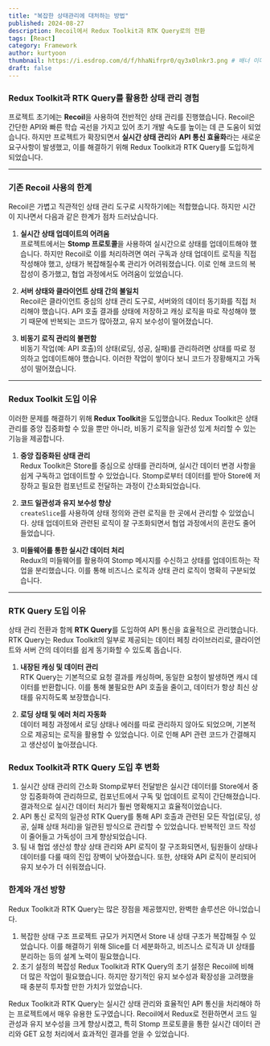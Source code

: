 ```yaml
---
title: "복잡한 상태관리에 대처하는 방법"
published: 2024-08-27
description: Recoil에서 Redux Toolkit과 RTK Query로의 전환
tags: [React]
category: Framework
author: kurtyoon
thumbnail: https://i.esdrop.com/d/f/hhaNifrpr0/qy3x0lnkr3.png # 배너 이미지
draft: false
---
```


### Redux Toolkit과 RTK Query를 활용한 상태 관리 경험

프로젝트 초기에는 **Recoil**을 사용하여 전반적인 상태 관리를 진행했습니다. Recoil은 간단한 API와 빠른 학습 곡선을 가지고 있어 초기 개발 속도를 높이는 데 큰 도움이 되었습니다. 하지만 프로젝트가 확장되면서 **실시간 상태 관리**와 **API 통신 효율화**라는 새로운 요구사항이 발생했고, 이를 해결하기 위해 Redux Toolkit과 RTK Query를 도입하게 되었습니다.

---

### 기존 Recoil 사용의 한계

Recoil은 가볍고 직관적인 상태 관리 도구로 시작하기에는 적합했습니다. 하지만 시간이 지나면서 다음과 같은 한계가 점차 드러났습니다.

1. **실시간 상태 업데이트의 어려움**  
   프로젝트에서는 **Stomp 프로토콜**을 사용하여 실시간으로 상태를 업데이트해야 했습니다. 하지만 Recoil로 이를 처리하려면 여러 구독과 상태 업데이트 로직을 직접 작성해야 했고, 상태가 복잡해질수록 관리가 어려워졌습니다. 이로 인해 코드의 복잡성이 증가했고, 협업 과정에서도 어려움이 있었습니다.

2. **서버 상태와 클라이언트 상태 간의 불일치**  
   Recoil은 클라이언트 중심의 상태 관리 도구로, 서버와의 데이터 동기화를 직접 처리해야 했습니다. API 호출 결과를 상태에 저장하고 캐싱 로직을 따로 작성해야 했기 때문에 반복되는 코드가 많아졌고, 유지 보수성이 떨어졌습니다.

3. **비동기 로직 관리의 불편함**  
   비동기 작업(예: API 호출)의 상태(로딩, 성공, 실패)를 관리하려면 상태를 따로 정의하고 업데이트해야 했습니다. 이러한 작업이 쌓이다 보니 코드가 장황해지고 가독성이 떨어졌습니다.

---

### Redux Toolkit 도입 이유

이러한 문제를 해결하기 위해 **Redux Toolkit**을 도입했습니다. Redux Toolkit은 상태 관리를 중앙 집중화할 수 있을 뿐만 아니라, 비동기 로직을 일관성 있게 처리할 수 있는 기능을 제공합니다.

1. **중앙 집중화된 상태 관리**  
   Redux Toolkit은 Store를 중심으로 상태를 관리하며, 실시간 데이터 변경 사항을 쉽게 구독하고 업데이트할 수 있었습니다. Stomp로부터 데이터를 받아 Store에 저장하고 필요한 컴포넌트로 전달하는 과정이 간소화되었습니다.

2. **코드 일관성과 유지 보수성 향상**  
   `createSlice`를 사용하여 상태 정의와 관련 로직을 한 곳에서 관리할 수 있었습니다. 상태 업데이트와 관련된 로직이 잘 구조화되면서 협업 과정에서의 혼란도 줄어들었습니다.

3. **미들웨어를 통한 실시간 데이터 처리**  
   Redux의 미들웨어를 활용하여 Stomp 메시지를 수신하고 상태를 업데이트하는 작업을 분리했습니다. 이를 통해 비즈니스 로직과 상태 관리 로직이 명확히 구분되었습니다.

---

### RTK Query 도입 이유

상태 관리 전환과 함께 **RTK Query**를 도입하여 API 통신을 효율적으로 관리했습니다. RTK Query는 Redux Toolkit의 일부로 제공되는 데이터 페칭 라이브러리로, 클라이언트와 서버 간의 데이터를 쉽게 동기화할 수 있도록 돕습니다.

1. **내장된 캐싱 및 데이터 관리**  
   RTK Query는 기본적으로 요청 결과를 캐싱하며, 동일한 요청이 발생하면 캐시 데이터를 반환합니다. 이를 통해 불필요한 API 호출을 줄이고, 데이터가 항상 최신 상태를 유지하도록 보장했습니다.

2. **로딩 상태 및 에러 처리 자동화**  
   데이터 페칭 과정에서 로딩 상태나 에러를 따로 관리하지 않아도 되었으며, 기본적으로 제공되는 로직을 활용할 수 있었습니다. 이로 인해 API 관련 코드가 간결해지고 생산성이 높아졌습니다.

### Redux Toolkit과 RTK Query 도입 후 변화

1. 실시간 상태 관리의 간소화
   Stomp로부터 전달받은 실시간 데이터를 Store에서 중앙 집중화하여 관리하므로, 컴포넌트에서 구독 및 업데이트 로직이 간단해졌습니다. 결과적으로 실시간 데이터 처리가 훨씬 명확해지고 효율적이었습니다.
2. API 통신 로직의 일관성
   RTK Query를 통해 API 호출과 관련된 모든 작업(로딩, 성공, 실패 상태 처리)을 일관된 방식으로 관리할 수 있었습니다. 반복적인 코드 작성이 줄어들고 가독성이 크게 향상되었습니다.
3. 팀 내 협업 생산성 향상
   상태 관리와 API 로직이 잘 구조화되면서, 팀원들이 상태나 데이터를 다룰 때의 진입 장벽이 낮아졌습니다. 또한, 상태와 API 로직이 분리되어 유지 보수가 더 쉬워졌습니다.

### 한계와 개선 방향

Redux Toolkit과 RTK Query는 많은 장점을 제공했지만, 완벽한 솔루션은 아니었습니다.

1. 복잡한 상태 구조
   프로젝트 규모가 커지면서 Store 내 상태 구조가 복잡해질 수 있었습니다. 이를 해결하기 위해 Slice를 더 세분화하고, 비즈니스 로직과 UI 상태를 분리하는 등의 설계 노력이 필요했습니다.
2. 초기 설정의 복잡성
   Redux Toolkit과 RTK Query의 초기 설정은 Recoil에 비해 더 많은 작업이 필요했습니다. 하지만 장기적인 유지 보수성과 확장성을 고려했을 때 충분히 투자할 만한 가치가 있었습니다.

Redux Toolkit과 RTK Query는 실시간 상태 관리와 효율적인 API 통신을 처리해야 하는 프로젝트에서 매우 유용한 도구였습니다. Recoil에서 Redux로 전환하면서 코드 일관성과 유지 보수성을 크게 향상시켰고, 특히 Stomp 프로토콜을 통한 실시간 데이터 관리와 GET 요청 처리에서 효과적인 결과를 얻을 수 있었습니다.
